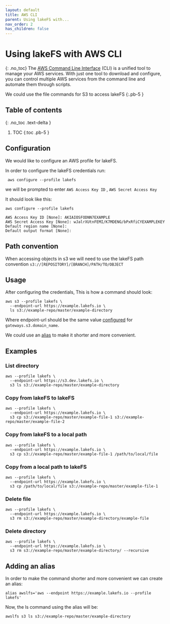 ```yaml
---
layout: default
title: AWS CLI
parent: Using lakeFS with...
nav_order: 2
has_children: false
---
```


# Using lakeFS with AWS CLI
{: .no_toc}
The [AWS Command Line Interface](https://aws.amazon.com/cli/) (CLI) is a unified tool to manage your AWS services.
With just one tool to download and configure,
you can control multiple AWS services from the command line and automate them through scripts.


We could use the file commands for S3 to access lakeFS
{:.pb-5 }

## Table of contents
{: .no_toc .text-delta }

1. TOC
{:toc .pb-5 }

## Configuration

We would like to configure an AWS profile for lakeFS.

In order to configure the lakeFS credentials run:
```
 aws configure --profile lakefs
```
we will be prompted to enter ```AWS Access Key ID``` , ```AWS Secret Access Key``` 

It should look like this:
```
aws configure --profile lakefs
  
AWS Access Key ID [None]: AKIAIOSFODNN7EXAMPLE    
AWS Secret Access Key [None]: wJalrXUtnFEMI/K7MDENG/bPxRfiCYEXAMPLEKEY
Default region name [None]: 
Default output format [None]:
```


## Path convention
When accessing objects in s3 we will need to use the lakeFS path convention
    ```s3://[REPOSITORY]/[BRANCH]/PATH/TO/OBJECT```

## Usage

After configuring the credentials, This is how a command should look:
``` 
aws s3 --profile lakefs \
  --endpoint-url https://example.lakefs.io \
  ls s3://example-repo/master/example-directory
```

Where endpoint-url should be the same value [configured](../reference/configuration.md#reference)
for ```gateways.s3.domain_name```.

We could use an [alias](aws_cli.md#adding-an-alias) to make it shorter and more convenient.

## Examples

### List directory 

``` 
aws --profile lakefs \
  --endpoint-url https://s3.dev.lakefs.io \
  s3 ls s3://example-repo/master/example-directory
```

### Copy from lakeFS to lakeFS

``` 
aws --profile lakefs \
  --endpoint-url https://example.lakefs.io \
  s3 cp s3://example-repo/master/example-file-1 s3://example-repo/master/example-file-2
```

### Copy from lakeFS to a local path
```
aws --profile lakefs \
  --endpoint-url https://example.lakefs.io \
  s3 cp s3://example-repo/master/example-file-1 /path/to/local/file
```
### Copy from a local path to lakeFS
```
aws --profile lakefs \
  --endpoint-url https://example.lakefs.io \
  s3 cp /path/to/local/file s3://example-repo/master/example-file-1
```
### Delete file 
``` 
aws --profile lakefs \
  --endpoint-url https://example.lakefs.io \
  s3 rm s3://example-repo/master/example-directory/example-file
```

### Delete directory
``` 
aws --profile lakefs \
  --endpoint-url https://example.lakefs.io \
  s3 rm s3://example-repo/master/example-directory/ --recursive
```

## Adding an alias

In order to make the command shorter and more convenient we can create an alias:

```
alias awslfs='aws --endpoint https://example.lakefs.io --profile lakefs'
```

Now, the ls command using the alias will be:
```
awslfs s3 ls s3://example-repo/master/example-directory
```